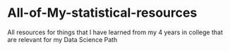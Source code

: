 # All-of-My-statistical-resources
All resources for things that I have learned from my 4 years in college that are relevant for my Data Science Path 
